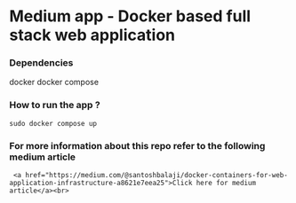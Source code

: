 # Medium app - Docker based full stack web application

### Dependencies <br>
docker
docker compose 

### How to run the app ? 
    sudo docker compose up

### For more information about this repo refer to the following medium article 
     <a href="https://medium.com/@santoshbalaji/docker-containers-for-web-application-infrastructure-a8621e7eea25">Click here for medium article</a><br>